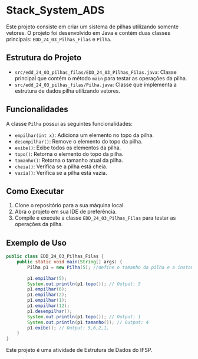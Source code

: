 # Stack_System_ADS

Este projeto consiste em criar um sistema de pilhas utilizando somente vetores. O projeto foi desenvolvido em Java e contém duas classes principais: `EDD_24_03_Pilhas_Filas` e `Pilha`.

## Estrutura do Projeto

- `src/edd_24_03_pilhas_filas/EDD_24_03_Pilhas_Filas.java`: Classe principal que contém o método `main` para testar as operações da pilha.
- `src/edd_24_03_pilhas_filas/Pilha.java`: Classe que implementa a estrutura de dados pilha utilizando vetores.

## Funcionalidades

A classe `Pilha` possui as seguintes funcionalidades:

- `empilhar(int x)`: Adiciona um elemento no topo da pilha.
- `desempilhar()`: Remove o elemento do topo da pilha.
- `exibe()`: Exibe todos os elementos da pilha.
- `topo()`: Retorna o elemento do topo da pilha.
- `tamanho()`: Retorna o tamanho atual da pilha.
- `cheia()`: Verifica se a pilha está cheia.
- `vazia()`: Verifica se a pilha está vazia.

## Como Executar

1. Clone o repositório para a sua máquina local.
2. Abra o projeto em sua IDE de preferência.
3. Compile e execute a classe `EDD_24_03_Pilhas_Filas` para testar as operações da pilha.

## Exemplo de Uso

```java
public class EDD_24_03_Pilhas_Filas {
    public static void main(String[] args) {
        Pilha p1 = new Pilha(5); //define o tamanho da pilha e a instancia
        
        p1.empilhar(5);
        System.out.println(p1.topo()); // Output: 5
        p1.empilhar(6);
        p1.empilhar(2);
        p1.empilhar(1);
        p1.empilhar(12);
        p1.desempilhar();
        System.out.println(p1.topo()); // Output: 1
        System.out.println(p1.tamanho()); // Output: 4
        p1.exibe(); // Output: 5,6,2,1,
    }
}

```
Este projeto é uma atividade de Estrutura de Dados do IFSP. 